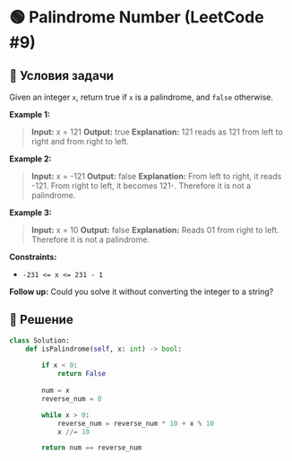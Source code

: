 # 🟢 Palindrome Number (LeetCode #9)

## 📌 Условия задачи

Given an integer `x`, return true if `x` is a palindrome, and `false` otherwise.

 
**Example 1:**

> **Input:** x = 121
> **Output:** true
> **Explanation:** 121 reads as 121 from left to right and from right to left.

**Example 2:**

> **Input:** x = -121
> **Output:** false
> **Explanation:** From left to right, it reads -121. From right to left, it becomes 121-. Therefore it is not a palindrome.

**Example 3:**

> **Input:** x = 10
> **Output:** false
> **Explanation:** Reads 01 from right to left. Therefore it is not a palindrome.
 

**Constraints:**

- `-231 <= x <= 231 - 1`
 

**Follow up:** Could you solve it without converting the integer to a string?

## 🚀 Решение

```python
class Solution:
    def isPalindrome(self, x: int) -> bool:
        
        if x < 0:
            return False
        
        num = x
        reverse_num = 0

        while x > 0:
            reverse_num = reverse_num * 10 + x % 10
            x //= 10

        return num == reverse_num
```